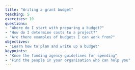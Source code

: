 ```yaml
---
title: "Writing a grant budget"
teaching: 5
exercises: 10
questions:
- "Where do I start with preparing a budget?"
- "How do I determine costs to a project?"
- "Are there examples of budgets I can work from?"
objectives:
- "Learn how to plan and write up a budget"
keypoints:
- "Know the funding agency guidelines for spending"
- "Find the people in your organisation who can help you"
---
```

